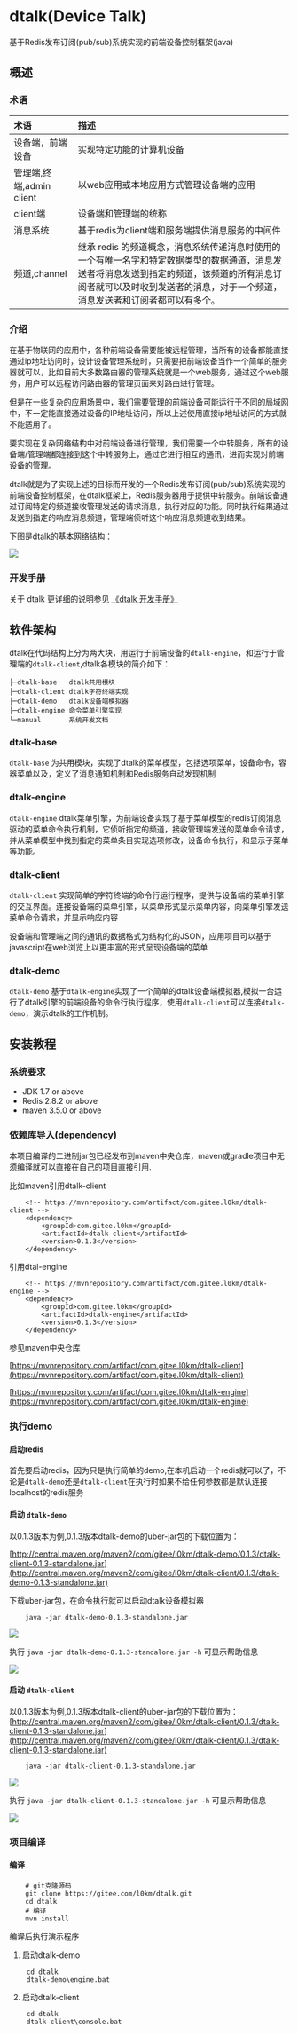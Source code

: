 # dtalk(Device Talk)
基于Redis发布订阅(pub/sub)系统实现的前端设备控制框架(java)

## 概述
### 术语

|术语|描述|
|:---------|:-----------------|
|设备端，前端设备|实现特定功能的计算机设备|
|管理端,终端,admin client|以web应用或本地应用方式管理设备端的应用|
|client端|设备端和管理端的统称|
|消息系统|基于redis为client端和服务端提供消息服务的中间件|
|频道,channel|继承 redis 的频道概念，消息系统传递消息时使用的一个有唯一名字和特定数据类型的数据通道，消息发送者将消息发送到指定的频道，该频道的所有消息订阅者就可以及时收到发送者的消息，对于一个频道，消息发送者和订阅者都可以有多个。|

### 介绍

在基于物联网的应用中，各种前端设备需要能被远程管理，当所有的设备都能直接通过ip地址访问时，设计设备管理系统时，只需要把前端设备当作一个简单的服务器就可以，比如目前大多数路由器的管理系统就是一个web服务，通过这个web服务，用户可以远程访问路由器的管理页面来对路由进行管理。

但是在一些复杂的应用场景中，我们需要管理的前端设备可能运行于不同的局域网中，不一定能直接通过设备的IP地址访问，所以上述使用直接ip地址访问的方式就不能适用了。

要实现在复杂网络结构中对前端设备进行管理，我们需要一个中转服务，所有的设备端/管理端都连接到这个中转服务上，通过它进行相互的通讯，进而实现对前端设备的管理。

dtalk就是为了实现上述的目标而开发的一个Redis发布订阅(pub/sub)系统实现的前端设备控制框架，在dtalk框架上，Redis服务器用于提供中转服务。前端设备通过订阅特定的频道接收管理发送的请求消息，执行对应的功能。同时执行结果通过发送到指定的响应消息频道，管理端侦听这个响应消息频道收到结果。

下图是dtalk的基本网络结构：

![](manual/images/network.png)

### 开发手册 


关于 dtalk 更详细的说明参见 [《dtalk 开发手册》](manual/MANUAL.md)

## 软件架构

dtalk在代码结构上分为两大块，用运行于前端设备的`dtalk-engine`，和运行于管理端的`dtalk-client`,dtalk各模块的简介如下：

	├─dtalk-base   dtalk共用模块
	├─dtalk-client dtalk字符终端实现
	├─dtalk-demo   dtalk设备端模拟器
	├─dtalk-engine 命令菜单引擎实现
	└─manual       系统开发文档

### dtalk-base

`dtalk-base` 为共用模块，实现了dtalk的菜单模型，包括选项菜单，设备命令，容器菜单以及，定义了消息通知机制和Redis服务自动发现机制

### dtalk-engine

`dtalk-engine` dtalk菜单引擎，为前端设备实现了基于菜单模型的redis订阅消息驱动的菜单命令执行机制，它侦听指定的频道，接收管理端发送的菜单命令请求，并从菜单模型中找到指定的菜单条目实现选项修改，设备命令执行，和显示子菜单等功能。

### dtalk-client

`dtalk-client` 实现简单的字符终端的命令行运行程序，提供与设备端的菜单引擎的交互界面。连接设备端的菜单引擎，以菜单形式显示菜单内容，向菜单引擎发送菜单命令请求，并显示响应内容

设备端和管理端之间的通讯的数据格式为结构化的JSON，应用项目可以基于javascript在web浏览上以更丰富的形式呈现设备端的菜单

### dtalk-demo

`dtalk-demo` 基于`dtalk-engine`实现了一个简单的dtalk设备端模拟器,模拟一台运行了dtalk引擎的前端设备的命令行执行程序，使用`dtalk-client`可以连接`dtalk-demo`，演示dtalk的工作机制。

## 安装教程

### 系统要求

- JDK 1.7 or above
- Redis 2.8.2 or above
- maven 3.5.0 or above

### 依赖库导入(dependency)

本项目编译的二进制jar包已经发布到maven中央仓库，maven或gradle项目中无须编译就可以直接在自己的项目直接引用.

比如maven引用dtalk-client

		<!-- https://mvnrepository.com/artifact/com.gitee.l0km/dtalk-client -->
		<dependency>
		    <groupId>com.gitee.l0km</groupId>
		    <artifactId>dtalk-client</artifactId>
		    <version>0.1.3</version>
		</dependency>

引用dtal-engine

		<!-- https://mvnrepository.com/artifact/com.gitee.l0km/dtalk-engine -->
		<dependency>
		    <groupId>com.gitee.l0km</groupId>
		    <artifactId>dtalk-engine</artifactId>
		    <version>0.1.3</version>
		</dependency>



参见maven中央仓库 

[https://mvnrepository.com/artifact/com.gitee.l0km/dtalk-client](https://mvnrepository.com/artifact/com.gitee.l0km/dtalk-client)


[https://mvnrepository.com/artifact/com.gitee.l0km/dtalk-engine](https://mvnrepository.com/artifact/com.gitee.l0km/dtalk-engine)

### 执行demo

#### 启动redis
首先要启动redis，因为只是执行简单的demo,在本机启动一个redis就可以了，不论是`dtalk-demo`还是`dtalk-client`在执行时如果不给任何参数都是默认连接localhost的redis服务

#### 启动 `dtalk-demo`

以0.1.3版本为例,0.1.3版本dtalk-demo的uber-jar包的下载位置为：

[http://central.maven.org/maven2/com/gitee/l0km/dtalk-demo/0.1.3/dtalk-client-0.1.3-standalone.jar](http://central.maven.org/maven2/com/gitee/l0km/dtalk-client/0.1.3/dtalk-demo-0.1.3-standalone.jar)

下载uber-jar包，在命令执行就可以启动dtalk设备模拟器

		java -jar dtalk-demo-0.1.3-standalone.jar
	
![](manual/images/engine.png)

执行 `java -jar dtalk-demo-0.1.3-standalone.jar -h` 可显示帮助信息

![](manual/images/engine02.png)
#### 启动 `dtalk-client`

以0.1.3版本为例,0.1.3版本dtalk-client的uber-jar包的下载位置为：
[http://central.maven.org/maven2/com/gitee/l0km/dtalk-client/0.1.3/dtalk-client-0.1.3-standalone.jar](http://central.maven.org/maven2/com/gitee/l0km/dtalk-client/0.1.3/dtalk-client-0.1.3-standalone.jar)

		java -jar dtalk-client-0.1.3-standalone.jar

![](manual/images/console.png)

执行 `java -jar dtalk-client-0.1.3-standalone.jar -h` 可显示帮助信息

![](manual/images/console02.png)


### 项目编译

#### 编译

    	# git克隆源码
    	git clone https://gitee.com/l0km/dtalk.git
    	cd dtalk
    	# 编译
    	mvn install

编译后执行演示程序

1. 启动dtalk-demo

    	cd dtalk
    	dtalk-demo\engine.bat

2. 启动dtalk-client

    	cd dtalk
    	dtalk-client\console.bat



